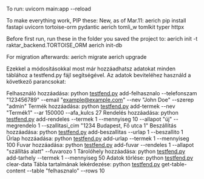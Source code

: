 To run:
uvicorn main:app --reload

To make everything work, PIP these: New, as of Mar.11: aerich
pip install fastapi uvicorn tortoise-orm pydantic aerich tomli_w tomlkit typer httpx


Before first run, run these in the folder you saved the project to:
aerich init -t raktar_backend.TORTOISE_ORM
aerich init-db

For migration afterwards:
aerich migrate
aerich upgrade

Ezekkel a módosításokkal most már hozzáadhatsz adatokat minden táblához a testfend.py fájl segítségével. Az adatok beviteléhez használd a következő parancsokat:

Felhasználó hozzáadása: python [testfend.py](http://_vscodecontentref_/5) add-felhasznalo --telefonszam "123456789" --email "example@example.com" --nev "John Doe" --szerep "admin"
Termék hozzáadása: python [testfend.py](http://_vscodecontentref_/6) add-termek --nev "Termék1" --ar 150000 --afa_kulcs 27
Rendelés hozzáadása: python [testfend.py](http://_vscodecontentref_/7) add-rendeles --termek 1 --mennyiseg 10 --allapot "új" --megrendelo 1 --szallitasi_cim "1234 Budapest, Fő utca 1"
Beszállítás hozzáadása: python [testfend.py](http://_vscodecontentref_/8) add-beszallitas --urlap 1 --beszallito 1
Űrlap hozzáadása: python [testfend.py](http://_vscodecontentref_/9) add-urlap --termek 1 --mennyiseg 100
Fuvar hozzáadása: python [testfend.py](http://_vscodecontentref_/10) add-fuvar --rendeles 1 --allapot "szállítás alatt" --fuvarozo 1
Tárolóhely hozzáadása: python [testfend.py](http://_vscodecontentref_/11) add-tarhely --termek 1 --mennyiseg 50
Adatok törlése: python [testfend.py](http://_vscodecontentref_/12) clear-data
Tábla tartalmának lekérdezése: python [testfend.py](http://_vscodecontentref_/13) get-table-content --table "felhasznalo" --rows 10